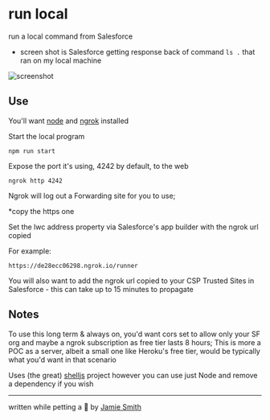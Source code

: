 # run local

run a local command from Salesforce

* screen shot is Salesforce getting response back of command `ls .` that ran on my local machine

![screenshot](https://i.imgur.com/vPGA10L.png)

## Use

You'll want [node](https://nodejs.org/) and [ngrok](https://ngrok.com/) installed

Start the local program

`npm run start`

Expose the port it's using, 4242 by default, to the web

`ngrok http 4242`

Ngrok will log out a Forwarding site for you to use; 

*copy the https one

Set the lwc address property via Salesforce's app builder with the ngrok url copied

For example:

`https://de28ecc06298.ngrok.io/runner`

You will also want to add the ngrok url copied to your CSP Trusted Sites in Salesforce - this can take up to 15 minutes to propagate


## Notes


To use this long term & always on, you'd want cors set to allow only your SF org and maybe a ngrok subscription as free tier lasts 8 hours; This is more a POC as a server, albeit a small one like Heroku's free tier, would be typically what you'd want in that scenario

Uses (the great) [shelljs](https://www.npmjs.com/package/shelljs) project however you can use just Node and remove a dependency if you wish

---

written while petting a 🐶 by [Jamie Smith](https://jsmith.dev)